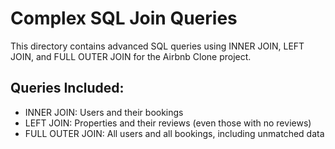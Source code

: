 # Complex SQL Join Queries

This directory contains advanced SQL queries using INNER JOIN, LEFT JOIN, and FULL OUTER JOIN for the Airbnb Clone project.

## Queries Included:
- INNER JOIN: Users and their bookings
- LEFT JOIN: Properties and their reviews (even those with no reviews)
- FULL OUTER JOIN: All users and all bookings, including unmatched data
